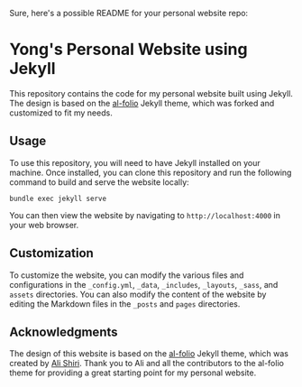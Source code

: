 Sure, here's a possible README for your personal website repo:

# Yong's Personal Website using Jekyll

This repository contains the code for my personal website built using Jekyll. The design is based on the [al-folio](https://github.com/alshedivat/al-folio) Jekyll theme, which was forked and customized to fit my needs.

## Usage

To use this repository, you will need to have Jekyll installed on your machine. Once installed, you can clone this repository and run the following command to build and serve the website locally:

```
bundle exec jekyll serve
```

You can then view the website by navigating to `http://localhost:4000` in your web browser.

## Customization

To customize the website, you can modify the various files and configurations in the `_config.yml`, `_data`, `_includes`, `_layouts`, `_sass`, and `assets` directories. You can also modify the content of the website by editing the Markdown files in the `_posts` and `pages` directories.

## Acknowledgments

The design of this website is based on the [al-folio](https://github.com/alshedivat/al-folio) Jekyll theme, which was created by [Ali Shiri](https://github.com/alshedivat). Thank you to Ali and all the contributors to the al-folio theme for providing a great starting point for my personal website.